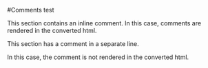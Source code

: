 #Comments test

This section contains an inline comment. <!-- this is a comment --> In this case, comments are rendered in the converted html.

This section has a comment in a separate line.
<!-- this is a comment -->
In this case, the comment is not rendered in the converted html.
